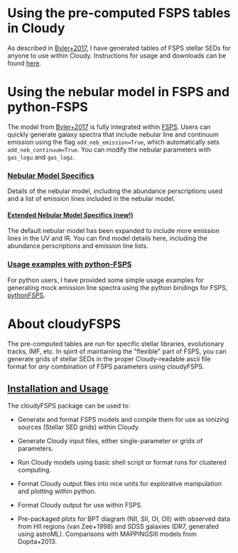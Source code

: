 # Using the pre-computed FSPS tables in Cloudy
As described in [Byler+2017](http://adsabs.harvard.edu/abs/2017ApJ...840...44B), I have generated tables of FSPS stellar SEDs for anyone to use within Cloudy. Instructions for usage and downloads can be found [here](https://nell-byler.github.io/cloudyfsps/tables.html).

# Using the nebular model in FSPS and python-FSPS
The model from [Byler+2017](http://adsabs.harvard.edu/abs/2017ApJ...840...44B) is fully integrated within [FSPS](https://github.com/cconroy20/fsps). Users can quickly generate galaxy spectra that include nebular line and continuum emission using the flag `add_neb_emission=True`, which automatically sets `add_neb_continuum=True`. You can modify the nebular parameters with `gas_logu` and `gas_logz`.

### [Nebular Model Specifics](https://nell-byler.github.io/cloudyfsps/aboutModel.html)
Details of the nebular model, including the abundance perscriptions used and a list of emission lines included in the nebular model.  

#### [Extended Nebular Model Specifics (new!)](https://nell-byler.github.io/cloudyfsps/aboutUVModel.html)
The default nebular model has been expanded to include more emission lines in the UV and IR. You can find model details here, including the abundance perscriptions and emission line lists.

### [Usage examples with python-FSPS](https://nell-byler.github.io/research/)
For python users, I have provided some simple usage examples for generating mock emission line spectra using the python bindings for FSPS, [pythonFSPS](http://dfm.io/python-fsps/current/).  

# About cloudyFSPS
The pre-computed tables are run for specific stellar libraries, evolutionary tracks, IMF, etc. 
In spirit of maintaining the "flexible" part of FSPS, you can generate grids of stellar SEDs in the proper Cloudy-readable ascii file format for *any* combination of FSPS parameters using cloudyFSPS.

## [Installation and Usage](https://nell-byler.github.io/cloudyfsps/installation.html)

The cloudyFSPS package can be used to:

* Generate and format FSPS models and compile them for use as ionizing sources (Stellar SED grids) within Cloudy.

* Generate Cloudy input files, either single-parameter or grids of parameters.

* Run Cloudy models using basic shell script or format runs for clustered computing.

* Format Cloudy output files into nice units for explorative manipulation and plotting within python.

* Format Cloudy output for use within FSPS.

* Pre-packaged plots for BPT diagram (NII, SII, OI, OII) with observed
  data from HII regions (van Zee+1998) and SDSS galaxies (DR7,
  generated using astroML). Comparisons with MAPPINGSIII models from
  Dopita+2013.


